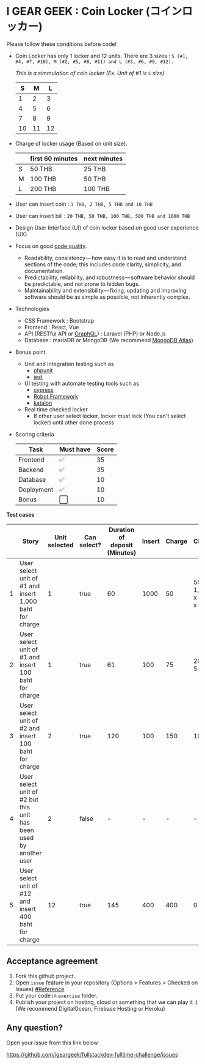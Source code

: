 I GEAR GEEK : Coin Locker (コインロッカー)
===

Please follow these conditions before code!
- Coin Locker has only 1 locker and 12 units. 
There are 3 sizes : `S (#1, #4, #7, #10), M (#2, #5, #8, #11) and L (#3, #6, #9, #12).`

    *This is a simmulation of coin locker (Ex. Unit of #1 is `S` size)*

    |S|M|L|
    |-|-|-|
    |1|2|3|
    |4|5|6|
    |7|8|9|
    |10|11|12|
    
- Charge of locker usage (Based on unit size).
    
    | |first 60 minutes|next minutes|
    |-|-|-|
    |S|50 THB|25 THB|
    |M|100 THB|50 THB|
    |L|200 THB|100 THB|

- User can insert coin : `1 THB, 2 THB, 5 THB and 10 THB`
- User can insert bill : `20 THB, 50 THB, 100 THB, 500 THB and 1000 THB`
- Design User Interface (UI) of coin locker based on good user experience (UX). 
- Focus on good [code quality](https://medium.com/@mkt_43322/why-is-code-quality-such-a-big-deal-for-developers-91bdace85d44).
  - Readability, consistency — how easy it is to read and understand sections of the code; this includes code clarity, simplicity, and documentation.
  - Predictability, reliability, and robustness — software behavior should be predictable, and not prone to hidden bugs.
  - Maintainability and extensibility — fixing, updating and improving software should be as simple as possible, not inherently complex.
- Technologies
    - CSS Framework : Bootstrap
  - Frontend : React, Vue
  - API (RESTful API or [GraphQL](https://graphql.org/)) : Laravel (PHP) or Node.js
  - Database : mariaDB or MongoDB (We recommend [MongoDB Atlas](https://www.mongodb.com/cloud/atlas))
- Bonus point
    - Unit and Integration testing such as
        - [phpunit](https://phpunit.de/)
        - [jest](https://jestjs.io/)
    - UI testing with automate testing tools such as
       - [cypress](https://www.cypress.io/)
       - [Robot Framework](https://robotframework.org/)
       - [katalon](https://www.katalon.com/)
    - Real time checked locker
       - If other user select locker, locker must lock (You can't select locker) until other done process
    
- Scoring criteria

    |Task|Must have|Score|
    |-|-|-|
    |Frontend|:white_check_mark:|35|
    |Backend|:white_check_mark:|35|
    |Database|:white_check_mark:|10|
    |Deployment|:white_check_mark:|10|
    |Bonus|:white_large_square:|10|


**Test cases**  

|   | Story | Unit selected | Can select? | Duration of deposit (Minutes) | Insert | Charge | Change | Got item back? |
|---|-------|------------------|------------|------------|-----------|----------|------------|------------|
| 1 |User select unit of #1 and insert 1,000 baht for charge |1|true|60|1000|50|500 x 1, 100 x 4, 50 x 1|true
| 2 |User select unit of #1 and insert 100 baht for charge |1|true|61|100|75|20 x 1, 5 x 1|true
| 3 |User select unit of #2 and insert 100 baht for charge |2|true|120|100|150|100 x 1|false
| 4 |User select unit of #2 but this unit has been used by another user |2|false|-|-|-|-|-
| 5 |User select unit of #12 and insert 400 baht for charge|12|true|145|400|400|0|true

Acceptance agreement
---

1. Fork this github project.
2. Open `issue` feature in your repository (Options > Features > Checked on Issues) [#Reference](https://softwareengineering.stackexchange.com/questions/179468/forking-a-repo-on-github-but-allowing-new-issues-on-the-fork)
3. Put your code in `exercise` folder.
4. Publish your project on hosting, cloud or something that we can play it :) (We recommend  DigitalOcean, Firebase Hosting or Heroku)

Any question?
---
Open your issue from this link below

https://github.com/igeargeek/fullstackdev-fulltime-challenge/issues
